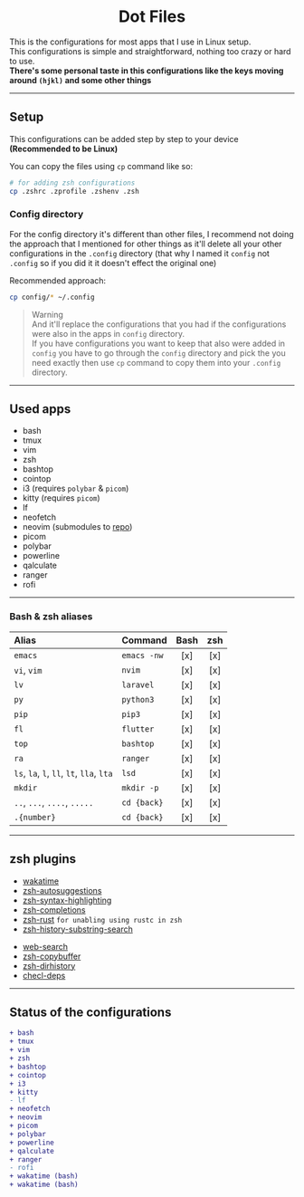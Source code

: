 <h1 align=center>Dot Files</h1>

This is the configurations for most apps that I use in Linux setup.  
This configurations is simple and straightforward, nothing too crazy or hard to use.  
**There's some personal taste in this configurations like the keys moving around `(hjkl)` and some other things**

---

## Setup

This configurations can be added step by step to your device **(Recommended to be Linux)**  

You can copy the files using `cp` command like so:  
```zsh
# for adding zsh configurations
cp .zshrc .zprofile .zshenv .zsh 
```

### Config directory

For the config directory it's different than other files, I recommend not doing the approach that I mentioned for other things as it'll delete all your other configurations in the `.config` directory (that why I named it `config` not `.config` so if you did it it doesn't effect the original one)  

Recommended approach:  
```zsh
cp config/* ~/.config
```
> Warning  
> And it'll replace the configurations that you had if the configurations were also in the apps in `config` directory.  
> If you have configurations you want to keep that also were added in `config` you have to go through the `config` directory and pick the you need exactly then use `cp` command to copy them into your `.config` directory.

---

## Used apps

- bash
- tmux
- vim
- zsh
- bashtop
- cointop
- i3 (requires `polybar` & `picom`)
- kitty (requires `picom`)
- lf
- neofetch
- neovim (submodules to [repo]())
- picom
- polybar
- powerline
- qalculate
- ranger
- rofi

---

### Bash & zsh aliases

| Alias                                     |Command      | Bash | zsh |
|:------------------------------------------|:------------|:----:|:---:|
| `emacs`                                   | `emacs -nw` | [x]  | [x] |
| `vi`, `vim`                               | `nvim`      | [x]  | [x] |
| `lv`                                      | `laravel`   | [x]  | [x] |
| `py`                                      | `python3`   | [x]  | [x] |
| `pip`                                     | `pip3`      | [x]  | [x] |
| `fl`                                      | `flutter`   | [x]  | [x] |
| `top`                                     | `bashtop`   | [x]  | [x] |
| `ra`                                      | `ranger`    | [x]  | [x] |
| `ls`, `la`, `l`, `ll`, `lt`, `lla`, `lta` | `lsd`       | [x]  | [x] |
| `mkdir`                                   | `mkdir -p`  | [x]  | [x] |
| `..`, `...`, `....`, `.....`              | `cd {back}` | [x]  | [x] |
| `.{number}`                               | `cd {back}` | [x]  | [x] |

---

## zsh plugins

- [wakatime](https://github.com/sobolevn/wakatime-zsh-plugin.git)
- [zsh-autosuggestions](https://github.com/zsh-users/zsh-autosuggestions)
- [zsh-syntax-highlighting](https://github.com/zsh-users/zsh-syntax-highlighting)
- [zsh-completions](https://github.com/zsh-users/zsh-completions)
- [zsh-rust](https://github.com/cowboyd/zsh-rust) `for unabling using rustc in zsh`
- [zsh-history-substring-search](https://github.com/zsh-users/zsh-history-substring-search)
<!-- - [zsh-auto-notify](https://github.com/MichealAquilina/zsh-auto-notify) -->
- [web-search](https://github.com/sineto/web-search)
- [zsh-copybuffer](https://github.com/guillaumeboehm/zsh-copybuffer)
- [zsh-dirhistory](https://github.com/shaunsauve/zsh-dirhistory)
- [checl-deps](https://github.com/zpm-zsh/check-deps)

---

<!-- ## NeoVim plugins -->
<!---->
<!-- - [vim-surround](https://github.com/tpope/vim-surround) -->
<!-- - [NerdTree](https://github.com/preservim/nerdtree) -->
<!-- - [vim-wakatime](https://github.com/wakatime/vim-wakatime) -->
<!-- - [vim-devicons](https://github.com/ryanoasis/vim-devicons) -->
<!-- - [Lualine.nvim](https://github.com/nvim-lualine/lualine.nvim) `only for NeoVim` -->
<!-- - [coc.nvim](https://github.com/neoclide/coc.nvim) -->
<!-- - [awesome vim colorschemes](https://github.com/rafi/awesome-vim-color-schemes) -->
<!-- - [Vim CSS color](https://github.com/ap/vim-css-color) -->
<!-- - [vim-terminal](https://github.com/tc50cal/vim-terminal) -->
<!-- - [nvim-autopairs](https://github.com/windwp/nvim-autopairs) -->
<!-- - [presence.nvim](https://github.com/andweeb/presence.nvim) `Discord Presence` -->
<!-- - [Emmet](https://github.com/mattn/emmet-vim) -->
<!---->
<!-- --- -->

## Status of the configurations

```patch
+ bash
+ tmux
+ vim
+ zsh
+ bashtop
+ cointop
+ i3
+ kitty 
- lf
+ neofetch
+ neovim 
+ picom
+ polybar
+ powerline
+ qalculate
+ ranger
- rofi
+ wakatime (bash)
+ wakatime (bash)
```
